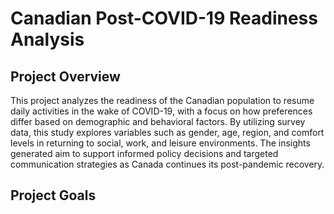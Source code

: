 # Canadian Post-COVID-19 Readiness Analysis

## Project Overview

This project analyzes the readiness of the Canadian population to resume daily activities in the wake of COVID-19, with a focus on how preferences differ based on demographic and behavioral factors. By utilizing survey data, this study explores variables such as gender, age, region, and comfort levels in returning to social, work, and leisure environments. The insights generated aim to support informed policy decisions and targeted communication strategies as Canada continues its post-pandemic recovery.

## Project Goals

